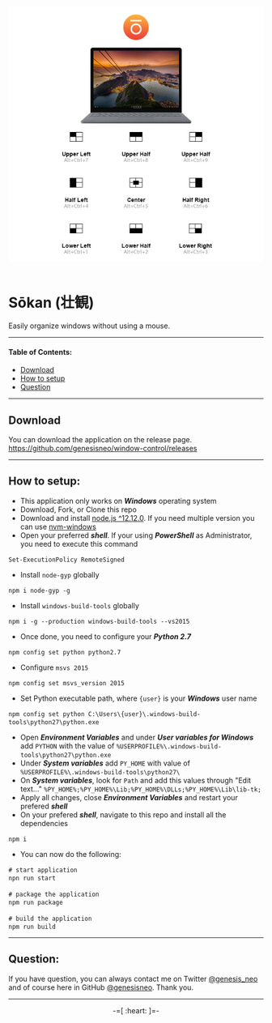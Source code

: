 <p align="center">
  <img src="./assets/application.jpg"><br><br>
</p>

# Sōkan (壮観)

Easily organize windows without using a mouse.

---

#### Table of Contents:
* [Download](#download)
* [How to setup](#how-to-setup)
* [Question](#question)

---

## Download

You can download the application on the release page.<br />
https://github.com/genesisneo/window-control/releases

---

## How to setup:

* This application only works on **_Windows_** operating system
* Download, Fork, or Clone this repo
* Download and install [node.js ^12.12.0](https://nodejs.org/en/download/releases/). If you need multiple version you can use [nvm-windows](https://github.com/coreybutler/nvm-windows)
* Open your preferred **_shell_**. If your using **_PowerShell_** as Administrator, you need to execute this command
```
Set-ExecutionPolicy RemoteSigned
```
* Install `node-gyp` globally
```
npm i node-gyp -g
```
* Install `windows-build-tools` globally
```
npm i -g --production windows-build-tools --vs2015
```
* Once done, you need to configure your **_Python 2.7_**
```
npm config set python python2.7
```
* Configure `msvs 2015`
```
npm config set msvs_version 2015
```
* Set Python executable path, where `{user}` is your **_Windows_** user name
```
npm config set python C:\Users\{user}\.windows-build-tools\python27\python.exe
```
* Open **_Environment Variables_** and under **_User variables for Windows_** add `PYTHON` with the value of `%USERPROFILE%\.windows-build-tools\python27\python.exe`
* Under **_System variables_** add `PY_HOME` with value of `%USERPROFILE%\.windows-build-tools\python27\`
* On **_System variables_**, look for `Path` and add this values through "Edit text..." `%PY_HOME%;%PY_HOME%\Lib;%PY_HOME%\DLLs;%PY_HOME%\Lib\lib-tk;`
* Apply all changes, close **_Environment Variables_** and restart your prefered **_shell_**
* On your prefered **_shell_**, navigate to this repo and install all the dependencies
```
npm i
```
* You can now do the following:
```
# start application
npn run start

# package the application
npm run package

# build the application
npm run build
```

---

## Question:

If you have question, you can always contact me on Twitter [@genesis_neo](https://twitter.com/genesis_neo) and of course here in GitHub [@genesisneo](https://github.com/genesisneo). Thank you.

---

<p align="center">-=[ :heart: ]=-</p>